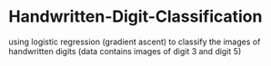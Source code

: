 # Handwritten-Digit-Classification
using logistic regression (gradient ascent) to classify the images of handwritten digits (data contains images of digit 3 and digit 5) 
